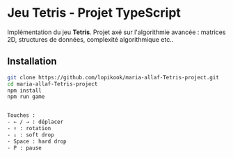 # Jeu Tetris - Projet TypeScript

Implémentation du jeu **Tetris**.
Projet axé sur l'algorithmie avancée : matrices 2D, structures de données, complexité algorithmique etc..

## Installation

```bash
git clone https://github.com/lopikook/maria-allaf-Tetris-project.git
cd maria-allaf-Tetris-project
npm install
npm run game


Touches :
- ← / → : déplacer
- ↑ : rotation
- ↓ : soft drop
- Space : hard drop
- P : pause
